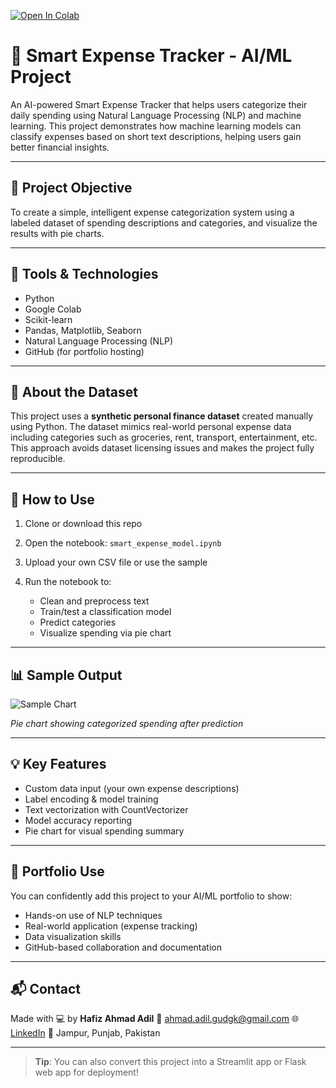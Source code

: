 [![Open In Colab](https://colab.research.google.com/assets/colab-badge.svg)](https://colab.research.google.com/github/Hafizahmadadil/-smart-expense-categorize/blob/main/smart_expense_categorize.ipynb)

# 💸 Smart Expense Tracker - AI/ML Project

An AI-powered Smart Expense Tracker that helps users categorize their daily spending using Natural Language Processing (NLP) and machine learning. This project demonstrates how machine learning models can classify expenses based on short text descriptions, helping users gain better financial insights.

---

## 🧠 Project Objective

To create a simple, intelligent expense categorization system using a labeled dataset of spending descriptions and categories, and visualize the results with pie charts.

---

## 🔧 Tools & Technologies

* Python
* Google Colab
* Scikit-learn
* Pandas, Matplotlib, Seaborn
* Natural Language Processing (NLP)
* GitHub (for portfolio hosting)

---

## 🧾 About the Dataset

This project uses a **synthetic personal finance dataset** created manually using Python. The dataset mimics real-world personal expense data including categories such as groceries, rent, transport, entertainment, etc. This approach avoids dataset licensing issues and makes the project fully reproducible.

---

## 🚀 How to Use

1. Clone or download this repo
2. Open the notebook: `smart_expense_model.ipynb`
3. Upload your own CSV file or use the sample
4. Run the notebook to:

   * Clean and preprocess text
   * Train/test a classification model
   * Predict categories
   * Visualize spending via pie chart

---

## 📊 Sample Output

![Sample Chart](https://user-images.githubusercontent.com/your-username/sample-pie.png)

*Pie chart showing categorized spending after prediction*

---

## 💡 Key Features

* Custom data input (your own expense descriptions)
* Label encoding & model training
* Text vectorization with CountVectorizer
* Model accuracy reporting
* Pie chart for visual spending summary

---

## 💼 Portfolio Use

You can confidently add this project to your AI/ML portfolio to show:

* Hands-on use of NLP techniques
* Real-world application (expense tracking)
* Data visualization skills
* GitHub-based collaboration and documentation

---

## 📬 Contact

Made with 💻 by **Hafiz Ahmad Adil**
📧 [ahmad.adil.gudgk@gmail.com](mailto:ahmad.adil.gudgk@gmail.com)
🌐 [LinkedIn](https://www.linkedin.com/in/hafizahmadadildurrani)
📍 Jampur, Punjab, Pakistan

---

> **Tip**: You can also convert this project into a Streamlit app or Flask web app for deployment!
